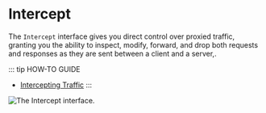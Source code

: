 # Intercept

The `Intercept` interface gives you direct control over proxied traffic, granting you the ability to inspect, modify, forward, and drop both requests and responses as they are sent between a client and a server,.

::: tip HOW-TO GUIDE

- [Intercepting Traffic](/guides/intercept_traffic.md)
:::

<img alt="The Intercept interface." src="/_images/intercept_interface.png" center>
